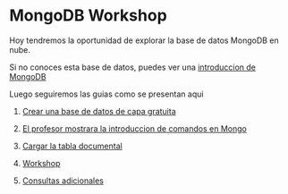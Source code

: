 # MongoDB  Workshop
Hoy tendremos la oportunidad de explorar la base de datos MongoDB en nube.

Si no conoces esta base de datos, puedes ver una [introduccion de MongoDB](intro-mongo.md)

Luego seguiremos las guias como se presentan aqui

1. [Crear una base de datos de capa gratuita](create-mongo-db.md)

2. [El profesor mostrara la introduccion de comandos en Mongo](command-intro.md)

3. [Cargar la tabla documental](mongo-import.md)

4. [Workshop](workshop.md)

5. [Consultas adicionales](consultas-adicionales.md)



